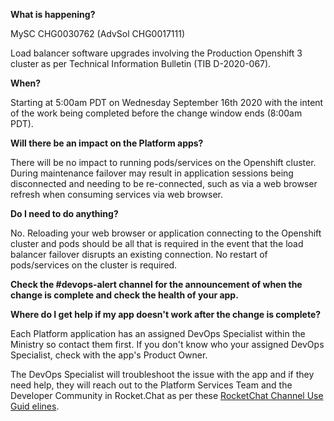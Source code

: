 **What is happening?**

MySC CHG0030762 (AdvSol CHG0017111)

Load balancer software upgrades involving the Production Openshift 3 cluster as per Technical Information Bulletin (TIB D-2020-067).

**When?**

Starting at 5:00am PDT on Wednesday September 16th 2020 with the intent of the work being completed before the change window ends (8:00am PDT).

**Will there be an impact on the Platform apps?**

There will be no impact to running pods/services on the Openshift cluster. During maintenance failover may result in application sessions being disconnected and needing to be re-connected, such as via a web browser refresh when consuming services via web browser.

**Do I need to do anything?**

No. Reloading your web browser or application connecting to the Openshift cluster and pods should be all that is required in the event that the load balancer failover disrupts an existing connection. No restart of pods/services on the cluster is required.

**Check the #devops-alert channel for the announcement of when the change is complete and check the health of your app.**

**Where do I get help if my app doesn't work after the change is complete?**

Each Platform application has an assigned DevOps Specialist within the Ministry so contact them first. If you don't know who your assigned DevOps Specialist, check with the app's Product Owner.

The DevOps Specialist will troubleshoot the issue with the app and if they need help, they will reach out to the Platform Services Team and the Developer Community in Rocket.Chat as per these [RocketChat Channel Use Guid
elines](
https://developer.gov.bc.ca/Getting-human-support-for-issues-not-covered-by-devops-requests).
